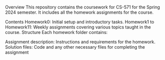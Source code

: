 Overview
This repository contains the coursework for CS-571 for the Spring 2024 semester. It includes all the homework assignments for the course.

Contents
Homework0: Initial setup and introductory tasks.
Homework1 to Homework11: Weekly assignments covering various topics taught in the course.
Structure
Each homework folder contains:

Assignment description: Instructions and requirements for the homework.
Solution files: Code and any other necessary files for completing the assignment
